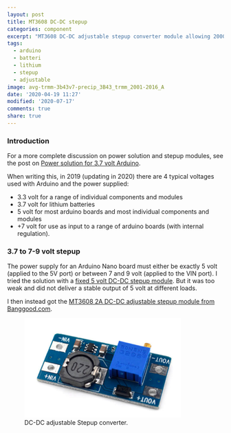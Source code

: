 ```yaml
---
layout: post
title: MT3608 DC-DC stepup
categories: component
excerpt: "MT3608 DC-DC adjustable stepup converter module allowing 2000MA"
tags:
  - arduino
  - batteri
  - lithium
  - stepup
  - adjustable
image: avg-trmm-3b43v7-precip_3B43_trmm_2001-2016_A
date: '2020-04-19 11:27'
modified: '2020-07-17'
comments: true
share: true
---
```


### Introduction

For a more complete discussion on power solution and stepup modules, see the post  on [Power solution for 3.7 volt Arduino](../../module/module-batteri/).

When writing this, in 2019 (updating in 2020) there are 4 typical voltages used with Arduino and the power supplied:

- 3.3 volt for a range of individual components and modules
- 3.7 volt for lithium batteries
- 5 volt for most arduino boards and most individual components and modules
- +7 volt for use as input to a range of arduino boards (with internal regulation).

### 3.7 to 7-9 volt stepup

The power supply for an Arduino Nano board must either be exactly 5 volt (applied to the 5V port) or between 7 and 9 volt (applied to the VIN port). I tried the solution with a [fixed 5 volt DC-DC stepup module](../../component/component-dc-dc-stepup-5v/). But it was too weak and did not deliver a stable output of 5 volt at different loads.

I then instead got the [MT3608 2A DC-DC adjustable stepup module from Banggood.com](https://www.banggood.com/sv/1pcs-MT3608-2A-DC-DC-Adjustable-Step-Up-Power-Module-Booster-Power-Module-p-1213134.html?rmmds=search&cur_warehouse=CN).

<figure>
<img src="../../images/MT3608_dc-dc-stepup-2000mA.png">
<figcaption> DC-DC adjustable Stepup converter.</figcaption>
</figure>
